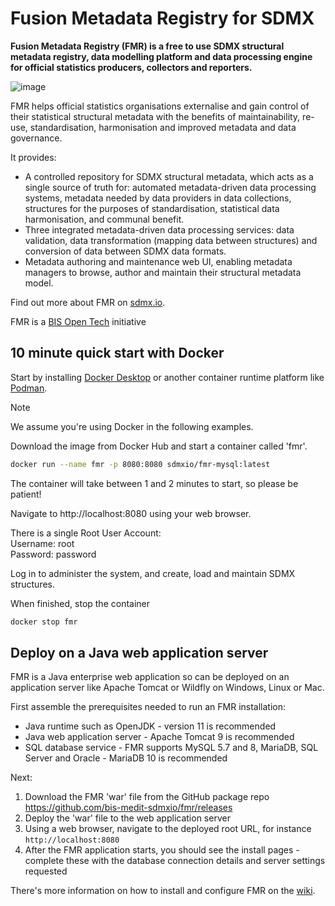 # Fusion Metadata Registry for SDMX
**Fusion Metadata Registry (FMR) is a free to use SDMX structural metadata registry, data modelling platform and data processing engine for official statistics producers, collectors and reporters.**

![image](https://github.com/user-attachments/assets/84f7b40c-6783-413a-8a99-82e77da82c13)


FMR helps official statistics organisations externalise and gain control of their statistical structural metadata with the benefits of maintainability, re-use, standardisation, harmonisation and improved metadata and data governance.

It provides:
- A controlled repository for SDMX structural metadata, which acts as a single source of truth for: automated metadata-driven data processing systems, metadata needed by data providers in data collections, structures for the purposes of standardisation, statistical data harmonisation, and communal benefit.
- Three integrated metadata-driven data processing services: data validation, data transformation (mapping data between structures) and conversion of data between SDMX data formats. 
- Metadata authoring and maintenance web UI, enabling metadata managers to browse, author and maintain their structural metadata model.

Find out more about FMR on [sdmx.io](https://www.sdmx.io/tools/fmr/).

FMR is a [BIS Open Tech](https://www.bis.org/innovation/bis_open_tech.htm) initiative

## 10 minute quick start with Docker
Start by installing [Docker Desktop](https://www.docker.com/products/docker-desktop/) or another container runtime platform like [Podman](https://podman.io/).
> [!NOTE]
> We assume you're using Docker in the following examples.

Download the image from Docker Hub and start a container called 'fmr'.
```bash
docker run --name fmr -p 8080:8080 sdmxio/fmr-mysql:latest
```
The container will take between 1 and 2 minutes to start, so please be patient!

Navigate to http://localhost:8080 using your web browser.

There is a single Root User Account:<br>
Username: root<br>
Password: password

Log in to administer the system, and create, load and maintain SDMX structures.

When finished, stop the container
```bash
docker stop fmr
```

## Deploy on a Java web application server
FMR is a Java enterprise web application so can be deployed on an application server like Apache Tomcat or Wildfly on Windows, Linux or Mac.

First assemble the prerequisites needed to run an FMR installation:
- Java runtime such as OpenJDK - version 11 is recommended
- Java web application server - Apache Tomcat 9 is recommended
- SQL database service - FMR supports MySQL 5.7 and 8, MariaDB, SQL Server and Oracle - MariaDB 10 is recommended

Next:
1. Download the FMR 'war' file from the GitHub package repo https://github.com/bis-medit-sdmxio/fmr/releases
2. Deploy the 'war' file to the web application server
3. Using a web browser, navigate to the deployed root URL, for instance `http://localhost:8080`
4. After the FMR application starts, you should see the install pages - complete these with the database connection details and server settings requested

There's more information on how to install and configure FMR on the [wiki](https://fmrwiki.sdmxcloud.org/Quick_start_guide_-_Windows,_Linux_or_Mac). 
